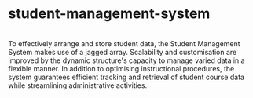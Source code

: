 # student-management-system
<br>
To effectively arrange and store student data, the Student Management System makes use of a jagged array. Scalability and customisation are improved by the dynamic structure's capacity to manage varied data in a flexible manner. In addition to optimising instructional procedures, the system guarantees efficient tracking and retrieval of student course data while streamlining administrative activities.
